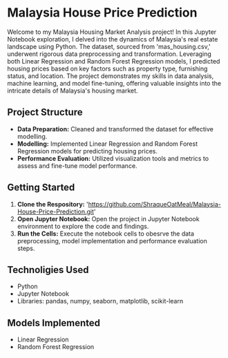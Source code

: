 # Malaysia House Price Prediction
Welcome to my Malaysia Housing Market Analysis project! In this Jupyter Notebook exploration, I delved into the dynamics of Malaysia's real estate landscape using Python. The dataset, sourced from 'mas_housing.csv,' underwent rigorous data preprocessing and transformation. Leveraging both Linear Regression and Random Forest Regression models, I predicted housing prices based on key factors such as property type, furnishing status, and location. The project demonstrates my skills in data analysis, machine learning, and model fine-tuning, offering valuable insights into the intricate details of Malaysia's housing market.

## Project Structure

- **Data Preparation:** Cleaned and transformed the dataset for effective modelling.
- **Modelling:** Implemented Linear Regression and Random Forest Regression models for predicting housing prices.
- **Performance Evaluation:** Utilized visualization tools and metrics to assess and fine-tune model performance.

## Getting Started

1. **Clone the Respository:** 'https://github.com/ShraqueOatMeal/Malaysia-House-Price-Prediction.git'
2. **Open Jupyter Notebook:** Open the project in Jupyter Notebook environment to explore the code and findings.
3. **Run the Cells:** Execute the notebook cells to obesrve the data preprocessing, model implementation and performance evaluation steps.

## Technoligies Used

- Python
- Jupyter Notebook
- Libraries: pandas, numpy, seaborn, matplotlib, scikit-learn

## Models Implemented

- Linear Regression
- Random Forest Regression
